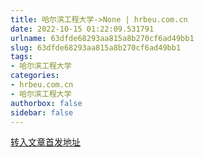 ```yaml
---
title: 哈尔滨工程大学->None | hrbeu.com.cn
date: 2022-10-15 01:22:09.531791
urlname: 63dfde68293aa815a8b270cf6ad49bb1
slug: 63dfde68293aa815a8b270cf6ad49bb1
tags: 
- 哈尔滨工程大学
categories:
- hrbeu.com.cn
- 哈尔滨工程大学
authorbox: false
sidebar: false
---
```





[转入文章首发地址](http://h5.hljnews.cn/h5/detail/normal/4980549218337792)